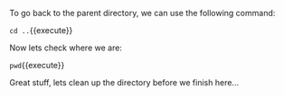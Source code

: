 To go back to the parent directory, we can use the following command:

`cd ..`{{execute}}

Now lets check where we are:

`pwd`{{execute}}

Great stuff, lets clean up the directory before we finish here...